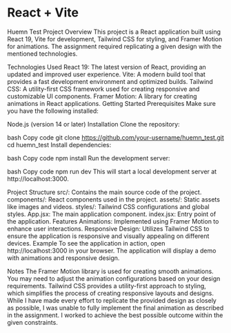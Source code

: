 # React + Vite

Huemn Test Project
Overview
This project is a React application built using React 19, Vite for development, Tailwind CSS for styling, and Framer Motion for animations. The assignment required replicating a given design with the mentioned technologies.

Technologies Used
React 19: The latest version of React, providing an updated and improved user experience.
Vite: A modern build tool that provides a fast development environment and optimized builds.
Tailwind CSS: A utility-first CSS framework used for creating responsive and customizable UI components.
Framer Motion: A library for creating animations in React applications.
Getting Started
Prerequisites
Make sure you have the following installed:

Node.js (version 14 or later)
Installation
Clone the repository:

bash
Copy code
git clone https://github.com/your-username/huemn_test.git
cd huemn_test
Install dependencies:

bash
Copy code
npm install
Run the development server:

bash
Copy code
npm run dev
This will start a local development server at http://localhost:3000.

Project Structure
src/: Contains the main source code of the project.
components/: React components used in the project.
assets/: Static assets like images and videos.
styles/: Tailwind CSS configurations and global styles.
App.jsx: The main application component.
index.jsx: Entry point of the application.
Features
Animations: Implemented using Framer Motion to enhance user interactions.
Responsive Design: Utilizes Tailwind CSS to ensure the application is responsive and visually appealing on different devices.
Example
To see the application in action, open http://localhost:3000 in your browser. The application will display a demo with animations and responsive design.

Notes
The Framer Motion library is used for creating smooth animations. You may need to adjust the animation configurations based on your design requirements.
Tailwind CSS provides a utility-first approach to styling, which simplifies the process of creating responsive layouts and designs.
While I have made every effort to replicate the provided design as closely as possible, I was unable to fully implement the final animation as described in the assignment. I worked to achieve the best possible outcome within the given constraints.
 
